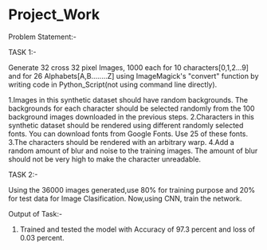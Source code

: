 # Project_Work
Problem Statement:-

TASK 1:-

Generate 32 cross 32 pixel Images, 1000 each for 10 characters[0,1,2...9] and for 26 Alphabets[A,B........Z] using ImageMagick's "convert" function by writing code in Python_Script(not using command line directly).

1.Images in this synthetic dataset should have random backgrounds. The backgrounds for each character should be selected randomly from the 100 background images downloaded in the previous steps. 
2.Characters in this synthetic dataset should be rendered using different randomly selected fonts. You can download fonts from Google Fonts. Use 25 of these fonts. 
3.The characters should be rendered with an arbitrary warp.
4.Add a random amount of blur and noise to the training images. The amount of blur should not be very high to make the character unreadable. 


TASK 2:-

Using the 36000 images generated,use 80% for training purpose and 20% for test data for Image Clasification.
Now,using CNN, train the network.


Output of Task:-

1. Trained and tested the model with Accuracy of 97.3 percent and loss of 0.03 percent.




